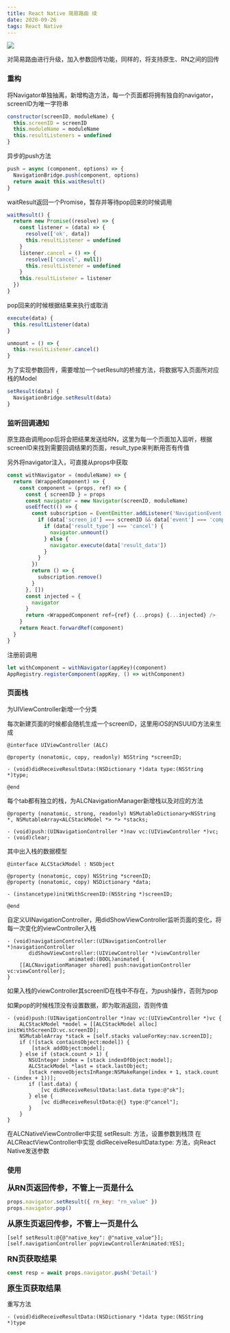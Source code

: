 ```yaml
---
title: React Native 简易路由 续
date: 2020-09-26
tags: React Native
---
```


<img src="/images/2020/reactNativeRouter2/cover.jpg">

对简易路由进行升级，加入参数回传功能，同样的，将支持原生、RN之间的回传

### 重构

将Navigator单独抽离，新增构造方法，每一个页面都将拥有独自的navigator，screenID为唯一字符串

```javascript
constructor(screenID, moduleName) {
  this.screenID = screenID
  this.moduleName = moduleName
  this.resultListeners = undefined
}
```

异步的push方法

```javascript
push = async (component, options) => {
  NavigationBridge.push(component, options)
  return await this.waitResult()
}
```

waitResult返回一个Promise，暂存并等待pop回来的时候调用

```javascript
waitResult() {
  return new Promise((resolve) => {
    const listener = (data) => {
      resolve(['ok', data])
      this.resultListener = undefined
    }
    listener.cancel = () => {
      resolve(['cancel', null])
      this.resultListener = undefined
    }
    this.resultListener = listener
  })
}
```

pop回来的时候根据结果来执行或取消

```javascript
execute(data) {
  this.resultListener(data)
}

unmount = () => {
  this.resultListener.cancel()
}
```

为了实现参数回传，需要增加一个setResult的桥接方法，将数据写入页面所对应栈的Model

```javascript
setResult(data) {
  NavigationBridge.setResult(data)
}
```

### 监听回调通知

原生路由调用pop后将会把结果发送给RN，这里为每一个页面加入监听，根据screenID来找到需要回调结果的页面，result_type来判断用否有传值

另外将navigator注入，可直接从props中获取

```javascript
const withNavigator = (moduleName) => {
  return (WrappedComponent) => {
    const component = (props, ref) => {
      const { screenID } = props
      const navigator = new Navigator(screenID, moduleName)
      useEffect(() => {
        const subscription = EventEmitter.addListener('NavigationEvent', (data) => {
          if (data['screen_id'] === screenID && data['event'] === 'component_result') {
            if (data['result_type'] === 'cancel') {
              navigator.unmount()
            } else {
              navigator.execute(data['result_data'])
            }
          }
        })
        return () => {
          subscription.remove()
        }
      }, [])
      const injected = {
        navigator
      }
      return <WrappedComponent ref={ref} {...props} {...injected} />
    }
    return React.forwardRef(component)
  }
}
```

注册前调用

```javascript
let withComponent = withNavigator(appKey)(component)
AppRegistry.registerComponent(appKey, () => withComponent)
```

### 页面栈

为UIViewController新增一个分类

每次新建页面的时候都会随机生成一个screenID，这里用iOS的NSUUID方法来生成

```objc
@interface UIViewController (ALC)

@property (nonatomic, copy, readonly) NSString *screenID;

- (void)didReceiveResultData:(NSDictionary *)data type:(NSString *)type;

@end
```

每个tab都有独立的栈，为ALCNavigationManager新增栈以及对应的方法

```objc
@property (nonatomic, strong, readonly) NSMutableDictionary<NSString *, NSMutableArray<ALCStackModel *> *> *stacks;

- (void)push:(UINavigationController *)nav vc:(UIViewController *)vc;
- (void)clear;
```

其中出入栈的数据模型

```objc
@interface ALCStackModel : NSObject

@property (nonatomic, copy) NSString *screenID;
@property (nonatomic, copy) NSDictionary *data;

- (instancetype)initWithScreenID:(NSString *)screenID;

@end
```

自定义UINavigationController，用didShowViewController监听页面的变化，将每一次变化的viewController入栈

```objc
- (void)navigationController:(UINavigationController *)navigationController
       didShowViewController:(UIViewController *)viewController
                    animated:(BOOL)animated {
    [[ALCNavigationManager shared] push:navigationController vc:viewController];
}
```

如果入栈的viewController其screenID在栈中不存在，为push操作，否则为pop

如果pop的时候栈顶没有设置数据，即为取消返回，否则传值

```objc
- (void)push:(UINavigationController *)nav vc:(UIViewController *)vc {
    ALCStackModel *model = [[ALCStackModel alloc] initWithScreenID:vc.screenID];
    NSMutableArray *stack = [self.stacks valueForKey:nav.screenID];
    if (![stack containsObject:model]) {
        [stack addObject:model];
    } else if (stack.count > 1) {
       NSUInteger index = [stack indexOfObject:model];
       ALCStackModel *last = stack.lastObject;
       [stack removeObjectsInRange:NSMakeRange(index + 1, stack.count - (index + 1))];
       if (last.data) {
           [vc didReceiveResultData:last.data type:@"ok"];
       } else {
           [vc didReceiveResultData:@{} type:@"cancel"];
       }
    }
}
```

在ALCNativeViewController中实现 setResult: 方法，设置参数到栈顶
在ALCReactViewController中实现 didReceiveResultData:type: 方法，向React Native发送参数

### 使用

<font size=4>**从RN页返回传参，不管上一页是什么**</font>

```javascript
props.navigator.setResult({ rn_key: "rn_value" })
props.navigator.pop()
```

<font size=4>**从原生页返回传参，不管上一页是什么**</font>

```objc
[self setResult:@{@"native_key": @"native_value"}];
[self.navigationController popViewControllerAnimated:YES];
```

<font size=4>**RN页获取结果**</font>

```javascript
const resp = await props.navigator.push('Detail')
```

<font size=4>**原生页获取结果**</font>

重写方法

```objc
- (void)didReceiveResultData:(NSDictionary *)data type:(NSString *)type
```
